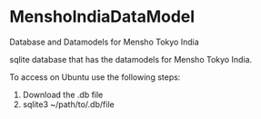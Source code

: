 # MenshoIndiaDataModel
Database and Datamodels for Mensho Tokyo India

sqlite database that has the datamodels for Mensho Tokyo India. 

To access on Ubuntu use the following steps:

1. Download the .db file
2. sqlite3 ~/path/to/.db/file

